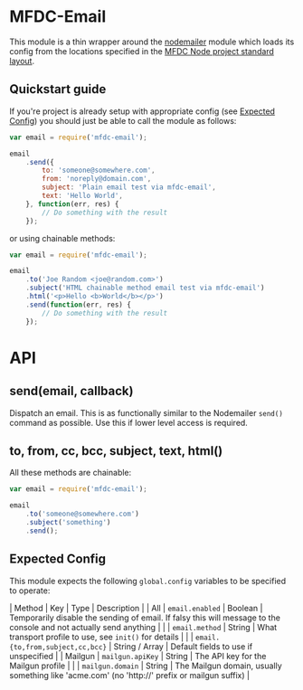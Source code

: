 MFDC-Email
==========
This module is a thin wrapper around the [nodemailer](https://github.com/nodemailer/nodemailer) module which loads its config from the locations specified in the [MFDC Node project standard layout](https://github.com/MomsFriendlyDevCo/Momsronomicon/blob/master/style-node.md).


Quickstart guide
----------------
If you're project is already setup with appropriate config (see [Expected Config](#expected-config)) you should just be able to call the module as follows:


```javascript
var email = require('mfdc-email');

email
	.send({
		to: 'someone@somewhere.com',
		from: 'noreply@domain.com',
		subject: 'Plain email test via mfdc-email',
		text: 'Hello World',
	}, function(err, res) {
		// Do something with the result
	});
```

or using chainable methods:

```javascript
var email = require('mfdc-email');

email
	.to('Joe Random <joe@random.com>')
	.subject('HTML chainable method email test via mfdc-email')
	.html('<p>Hello <b>World</b></p>')
	.send(function(err, res) {
		// Do something with the result
	});
```


API
===

send(email, callback)
---------------------
Dispatch an email. This is as functionally similar to the Nodemailer `send()` command as possible. Use this if lower level access is required.

to, from, cc, bcc, subject, text, html()
----------------------------------------
All these methods are chainable:

```javascript
var email = require('mfdc-email');

email
	.to('someone@somewhere.com')
	.subject('something')
	.send();
```


Expected Config
---------------
This module expects the following `global.config` variables to be specified to operate:

| Method    | Key                              | Type           | Description |
| All       | `email.enabled`                  | Boolean        | Temporarily disable the sending of email. If falsy this will message to the console and not actually send anything |
|           | `email.method`                   | String         | What transport profile to use, see `init()` for details |
|           | `email.{to,from,subject,cc,bcc}` | String / Array | Default fields to use if unspecified |
| Mailgun   | `mailgun.apiKey`                 | String         | The API key for the Mailgun profile |
|           | `mailgun.domain`                 | String         | The Mailgun domain, usually something like 'acme.com' (no 'http://' prefix or mailgun suffix) |
